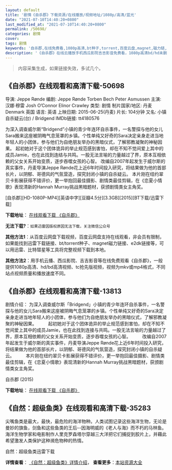 ```yaml
---
layout: default
title: '剧情《自杀郡》下载资源/在线播放/视频地址/1080p/高清/蓝光'
date: "2021-07-10T14:40:20+0800"
last_modified_at: "2021-07-10T14:40:20+0800"
permalink: /50698/
categories: 剧情
cover:
tags: 剧情
keywords: '自杀郡,在线免费看,1080p高清,bt种子,torrent,百度云盘,magnet,磁力链,迅雷下载资源'
description: '《自杀郡》在线云播放手机西瓜影院吉吉影音免费看，1080p高清bd/hd未删减完整版和tc抢先枪版，mkv/mp4格式，附带bt/torrent种子、magnet/磁力链、百度云盘、网盘资源迅雷下载链接'
---
```


>内容采集生成，如果链接失效，多试几个。


## 《自杀郡》在线观看和高清下载-50698

导演: Jeppe Rønde 编剧: Jeppe Rønde Torben Bech Peter Asmussen 主演: 汉娜·穆雷 Josh O’Connor Elinor Crawley 类型: 剧情 制片国家/地区: 丹麦 Denmark 英国 语言: 英语 上映日期: 2015-06-25(丹麦) 片长: 104分钟 又名: 小镇自杀疑云(台) / Bridgend IMDb链接: tt4180576

为深入调查威尔斯“Bridgend”小镇的青少年连环自杀事件，一名警探与他的女儿Sara搬来这座被阴晦气息笼罩的乡镇。个性单纯又好奇的Sara决定亲身走进当地年轻人的小团体，参与他们为自绝朋友举办的黑暗仪式，了解邪教凝聚的神秘因果。 起初她对于这个团体诡异的举止规范感到害怕，却在不知不觉间爱上其中的成员Jamie，也在此找到连结与共鸣。一股无法言喻的力量越过了界，原本互相依赖的父女关系开始变质，逐步吞噬女孩的心智。 改编自2007年起发生于威尔斯的真实事件，丹麦导演Jeppe Rønde花上近6年时间投入研究，将结果做为他的首部长片，以阴郁、哥德风的气氛营造，探究封闭小镇的自杀疑云。 本片刚在纽约翠贝卡影展获得不错评价，更一举抱回最佳摄影、剧情类最佳剪辑，在《恋夏小情歌》表现清新的Hannah Murray挑战黑暗题材，获颁剧情类女主角奖。


[自杀郡][HD-1080P-MP4][英语中字][豆瓣4.5分][3.3GB][2015][BT下载/迅雷下载]

**下载地址**： [在线观看下载 《自杀郡》](https://www.btdx8.com/torrent/bridgend_2015.html) 


**无法下载?**：`如果迅雷因版权原因无法下载，关注微信公众号 `

**其他方法1**：从百度云网盘下载视频，百度云网盘支持在线观看，非会员有限制，如果能找到迅雷下载链接、bt/torrent种子、magnet磁力链接、e2dk链接等，可以用迅雷、比特彗星等工具将完整视频下载到本地。

**其他方法2**：用手机云播、西瓜影院、吉吉影音等在线免费观看《自杀郡》，一般提供1080p高清、hd/bd高清视频、tc抢先版视频，视频为mkv或mp4格式，不同站点视频质量和播放速度不同。


## 《自杀郡》在线观看和高清下载-13813

剧情介绍： 为深入调查威尔斯「Bridgend」小镇的青少年连环自杀事件，一名警探与他的女儿Sara搬来这座被阴晦气息笼罩的乡镇。个性单纯又好奇的Sara决定亲身走进当地年轻人的小团体，参与他们为自绝朋友举办的黑暗仪式，了解邪教凝聚的神秘因果。   　　起初她对于这个团体诡异的举止规范感到害怕，却在不知不觉间爱上其中的成员Jamie，也在此找到连接与共鸣。一股无法言喻的力量越过了界，原本互相依赖的父女关系开始变质，逐步吞噬女孩的心智。  　　改编自2007年起发生于威尔斯的真实事件，丹麦导演Jeppe Rønde花上近6年时间投入研究，将结果做为他的首部长片，以阴郁、哥德风的气氛营造，探究封闭小镇的自杀疑云。  　　本片刚在纽约翠贝卡影展获得不错评价，更一举抱回最佳摄影、剧情类最佳剪辑，在《恋夏小情歌》表现清新的Hannah Murray挑战黑暗题材，获颁剧情类女主角奖。


自杀郡 (2015)

**下载地址**： [在线观看下载 《自杀郡》](https://www.btbtdy.me/btdy/dy5591.html) 


## 《自然：超级鱼类》在线观看和高清下载-35283

尖嘴鱼类是最大，最快，最危险的海洋物种。人类试图记录这些海洋生物，无论是曼妙的旗鱼，剑鱼和这些鱼类的王后--因海明威的《老人与海》而不朽的马林鱼。海洋生物学家和电影制作人里克罗森塔尔穿越三大洋把它们捕捉到胶片上，并藉此希望激发人类保护这种濒危物种的热情。


自然：超级鱼类迅雷下载

**详情查看**： [《自然：超级鱼类》详情介绍](/movie/35283/)， **查看更多**：[本站资源大全](/movie/t/all/)

